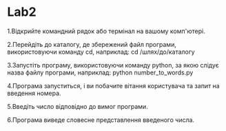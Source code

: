 # Lab2
1.Відкрийте командний рядок або термінал на вашому комп'ютері.

2.Перейдіть до каталогу, де збережений файл програми, використовуючи команду cd, наприклад: cd /шлях/до/каталогу

3.Запустіть програму, використовуючи команду python, за якою слідує назва файлу програми, наприклад: python number_to_words.py

4.Програма запуститься, і ви побачите вітання користувача та запит на введення номера.

5.Введіть число відповідно до вимог програми.

6.Програма виведе словесне представлення введеного числа.
